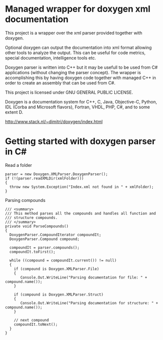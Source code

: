 # Managed wrapper for doxygen xml documentation

This project is a wrapper over the xml parser provided together with doxygen.

Optional doxygen can output the documentation into xml format allowing other tools to analyze the output. This can be useful for code metrics, special documentation, intelligence tools etc.

Doxygen parser is written into C++ but it may be usefull to be used from C# applications (without changing the parser concept). The wrapper is accomplishing this by having doxygen code together with managed C++ in order to create an assembly that can be used from C#.

This project is licensed under GNU GENERAL PUBLIC LICENSE.

Doxygen is a documentation system for C++, C, Java, Objective-C, Python, IDL (Corba and Microsoft flavors), Fortran, VHDL, PHP, C#, and to some extent D.

http://www.stack.nl/~dimitri/doxygen/index.html

# Getting started with doxygen parser in C#

Read a folder

```
parser = new Doxygen.XMLParser.DoxygenParser();
if (!(parser.readXMLDir(xmlFolder)))
{
  throw new System.Exception("Index.xml not found in " + xmlFolder);
}
```

Parsing compounds
```
/// <summary>
/// This method parses all the compounds and handles all function and
/// structure compounds.
/// </summary>
private void ParseCompounds()
{
  DoxygenParser.CompoundIterator compoundIt;
  DoxygenParser.Compound compound;

  compoundIt = parser.compounds();
  compoundIt.toFirst();

  while ((compound = compoundIt.current()) != null)
  {
    if (compound is Doxygen.XMLParser.File)
    {
       Console.Out.WriteLine("Parsing documentation for file: " + compound.name());
    }

    if (compound is Doxygen.XMLParser.Struct)
    {
       Console.Out.WriteLine("Parsing documentation for structure: " + compound.name());
    }

    // next compound
    compoundIt.toNext();
  }
}
```
